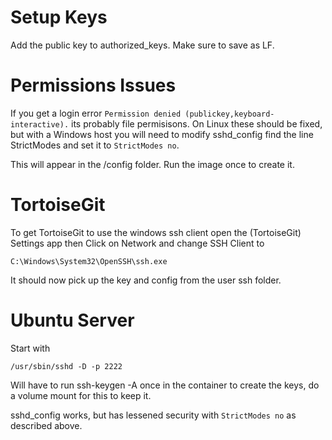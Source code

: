 # Setup Keys
Add the public key to authorized_keys. Make sure to save as LF.

# Permissions Issues
If you get a login error `Permission denied (publickey,keyboard-interactive).` its probably file permisisons.
On Linux these should be fixed, but with a Windows host you will need to modify sshd_config find the line StrictModes and set it
to `StrictModes no`.

This will appear in the /config folder. Run the image once to create it.

# TortoiseGit
To get TortoiseGit to use the windows ssh client open the (TortoiseGit) Settings app then Click on Network and change SSH Client to
```
C:\Windows\System32\OpenSSH\ssh.exe
```
It should now pick up the key and config from the user ssh folder.

# Ubuntu Server
Start with 
```
/usr/sbin/sshd -D -p 2222
```

Will have to run ssh-keygen -A once in the container to create the keys, do a volume mount for this to keep it.

sshd_config works, but has lessened security with `StrictModes no` as described above.